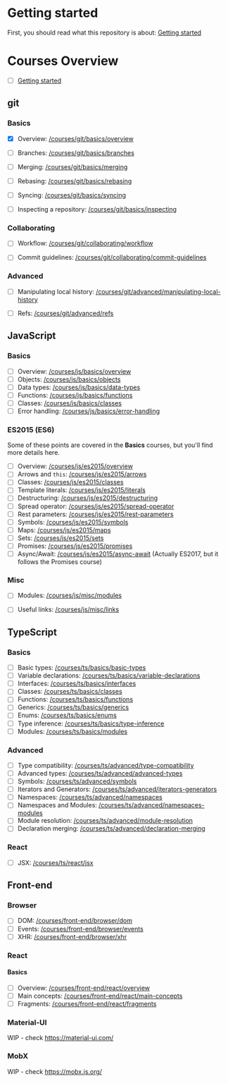 # Getting started

First, you should read what this repository is about: [Getting started](/GETTINGSTARTED.md)

# Courses Overview

- [ ] [Getting started](/GETTINGSTARTED.md)


## git

### Basics

- [x] Overview: [/courses/git/basics/overview](/courses/git/basics/overview)
- [ ] Branches: [/courses/git/basics/branches](courses/git/basics/branches)
- [ ] Merging: [/courses/git/basics/merging](courses/git/basics/merging)
- [ ] Rebasing: [/courses/git/basics/rebasing](courses/git/basics/rebasing)
- [ ] Syncing: [/courses/git/basics/syncing](courses/git/basics/syncing)
- [ ] Inspecting a repository: [/courses/git/basics/inspecting](/courses/git/basics/inspecting)


### Collaborating

- [ ] Workflow: [/courses/git/collaborating/workflow](/courses/git/collaborating/workflow)
- [ ] Commit guidelines: [/courses/git/collaborating/commit-guidelines](/courses/git/collaborating/commit-guidelines)


### Advanced

- [ ] Manipulating local history: [/courses/git/advanced/manipulating-local-history](/courses/git/advanced/manipulating-local-history)
- [ ] Refs: [/courses/git/advanced/refs](/courses/git/advanced/refs)


## JavaScript

### Basics

- [ ] Overview: [/courses/js/basics/overview](/courses/js/basics/overview)
- [ ] Objects: [/courses/js/basics/objects](/courses/js/basics/objects)
- [ ] Data types: [/courses/js/basics/data-types](/courses/js/basics/data-types)
- [ ] Functions: [/courses/js/basics/functions](/courses/js/basics/functions)
- [ ] Classes: [/courses/js/basics/classes](/courses/js/basics/classes)
- [ ] Error handling: [/courses/js/basics/error-handling](/courses/js/basics/error-handling)

### ES2015 (ES6)

Some of these points are covered in the **Basics** courses, but you'll find more details here.

- [ ] Overview: [/courses/js/es2015/overview](/courses/js/es2015/overview)
- [ ] Arrows and `this`: [/courses/js/es2015/arrows](/courses/js/es2015/arrows)
- [ ] Classes: [/courses/js/es2015/classes](/courses/js/es2015/classes)
- [ ] Template literals: [/courses/js/es2015/literals](/courses/js/es2015/literals)
- [ ] Destructuring: [/courses/js/es2015/destructuring](/courses/js/es2015/destructuring)
- [ ] Spread operator: [/courses/js/es2015/spread-operator](/courses/js/es2015/spread-operator)
- [ ] Rest parameters: [/courses/js/es2015/rest-parameters](/courses/js/es2015/rest-parameters)
- [ ] Symbols: [/courses/js/es2015/symbols](/courses/js/es2015/symbols)
- [ ] Maps: [/courses/js/es2015/maps](/courses/js/es2015/maps)
- [ ] Sets: [/courses/js/es2015/sets](/courses/js/es2015/sets)
- [ ] Promises: [/courses/js/es2015/promises](/courses/js/es2015/promises)
- [ ] Async/Await: [/courses/js/es2015/async-await](/courses/js/es2015/async-await) (Actually ES2017, but it follows the Promises course)

### Misc

- [ ] Modules: [/courses/js/misc/modules](/courses/js/misc/modules)
- [ ] Useful links: [/courses/js/misc/links](/courses/js/misc/links)


## TypeScript

### Basics

- [ ] Basic types: [/courses/ts/basics/basic-types](/courses/ts/basics/basic-types)
- [ ] Variable declarations: [/courses/ts/basics/variable-declarations](/courses/ts/basics/variable-declarations)
- [ ] Interfaces: [/courses/ts/basics/interfaces](/courses/ts/basics/interfaces)
- [ ] Classes: [/courses/ts/basics/classes](/courses/ts/basics/classes)
- [ ] Functions: [/courses/ts/basics/functions](/courses/ts/basics/functions)
- [ ] Generics: [/courses/ts/basics/generics](/courses/ts/basics/generics)
- [ ] Enums: [/courses/ts/basics/enums](/courses/ts/basics/enums)
- [ ] Type inference: [/courses/ts/basics/type-inference](/courses/ts/basics/type-inference)
- [ ] Modules: [/courses/ts/basics/modules](/courses/ts/basics/modules)

### Advanced

- [ ] Type compatibility: [/courses/ts/advanced/type-compatibility](/courses/ts/advanced/type-compatibility)
- [ ] Advanced types: [/courses/ts/advanced/advanced-types](/courses/ts/advanced/advanced-types)
- [ ] Symbols: [/courses/ts/advanced/symbols](/courses/ts/advanced/symbols)
- [ ] Iterators and Generators: [/courses/ts/advanced/iterators-generators](/courses/ts/advanced/iterators-generators)
- [ ] Namespaces: [/courses/ts/advanced/namespaces](/courses/ts/advanced/namespaces)
- [ ] Namespaces and Modules: [/courses/ts/advanced/namespaces-modules](/courses/ts/advanced/namespaces-modules)
- [ ] Module resolution: [/courses/ts/advanced/module-resolution](/courses/ts/advanced/module-resolution)
- [ ] Declaration merging: [/courses/ts/advanced/declaration-merging](/courses/ts/advanced/declaration-merging)

### React

- [ ] JSX: [/courses/ts/react/jsx](/courses/ts/react/jsx)


## Front-end

### Browser

- [ ] DOM: [/courses/front-end/browser/dom](/courses/front-end/browser/dom)
- [ ] Events: [/courses/front-end/browser/events](/courses/front-end/browser/events)
- [ ] XHR: [/courses/front-end/browser/xhr](/courses/front-end/browser/xhr)

### React

#### Basics

- [ ] Overview: [/courses/front-end/react/overview](/courses/front-end/react/overview)
- [ ] Main concepts: [/courses/front-end/react/main-concepts](/courses/front-end/react/main-concepts)
- [ ] Fragments: [/courses/front-end/react/fragments](/courses/front-end/react/fragments)

### Material-UI

WIP - check https://material-ui.com/

### MobX

WIP - check https://mobx.js.org/

